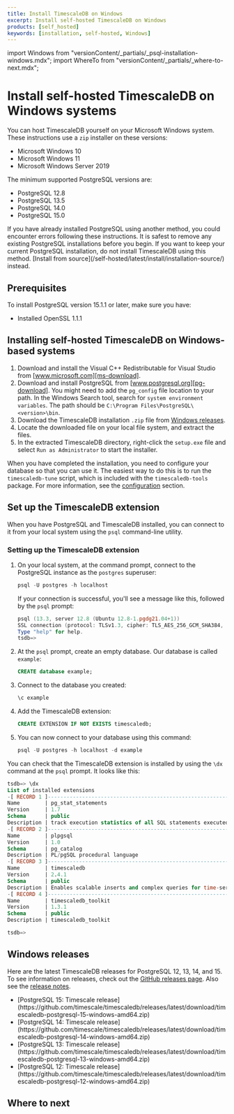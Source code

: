 ```yaml
---
title: Install TimescaleDB on Windows
excerpt: Install self-hosted TimescaleDB on Windows
products: [self_hosted]
keywords: [installation, self-hosted, Windows]
---
```


import Windows from "versionContent/_partials/_psql-installation-windows.mdx";
import WhereTo from "versionContent/_partials/_where-to-next.mdx";

# Install self-hosted TimescaleDB on Windows systems

You can host TimescaleDB yourself on your Microsoft Windows system.
These instructions use a `zip` installer on these versions:

*   Microsoft Windows 10
*   Microsoft Windows 11
*   Microsoft Windows Server 2019

The minimum supported PostgreSQL versions are:

*   PostgreSQL 12.8
*   PostgreSQL 13.5
*   PostgreSQL 14.0
*   PostgreSQL 15.0

<Highlight type="warning">
If you have already installed PostgreSQL using another method, you could
encounter errors following these instructions. It is safest to remove any
existing PostgreSQL installations before you begin. If you want to keep your
current PostgreSQL installation, do not install TimescaleDB using this method.
[Install from source](/self-hosted/latest/install/installation-source/) instead.
</Highlight>

## Prerequisites

To install PostgreSQL version 15.1.1 or later, make sure you have:

*   Installed OpenSSL 1.1.1

<Procedure>

## Installing self-hosted TimescaleDB on Windows-based systems

1.  Download and install the Visual C++ Redistributable for Visual Studio from
    [www.microsoft.com][ms-download].
1.  Download and install PostgreSQL from [www.postgresql.org][pg-download].
    You might need to add the `pg_config` file location to your path. In the Windows
    Search tool, search for `system environment variables`. The path should be
    `C:\Program Files\PostgreSQL\<version>\bin`.
1.  Download the TimescaleDB installation `.zip` file from
    [Windows releases][windows-releases].
1.  Locate the downloaded file on your local file system, and extract the files.
1.  In the extracted TimescaleDB directory, right-click the `setup.exe` file and
    select `Run as Administrator` to start the installer.

</Procedure>

When you have completed the installation, you need to configure your database so
that you can use it. The easiest way to do this is to run the `timescaledb-tune`
script, which is included with the `timescaledb-tools` package. For more
information, see the [configuration][config] section.

## Set up the TimescaleDB extension

When you have PostgreSQL and TimescaleDB installed, you can connect to it from
your local system using the `psql` command-line utility.

<Windows />

<Procedure>

### Setting up the TimescaleDB extension

1.  On your local system, at the command prompt, connect to the PostgreSQL
    instance as the `postgres` superuser:

    ```powershell
    psql -U postgres -h localhost
    ```

    If your connection is successful, you'll see a message like this, followed
    by the `psql` prompt:

    ```powershell
    psql (13.3, server 12.8 (Ubuntu 12.8-1.pgdg21.04+1))
    SSL connection (protocol: TLSv1.3, cipher: TLS_AES_256_GCM_SHA384, bits: 256, compression: off)
    Type "help" for help.
    tsdb=>
    ```

1.  At the `psql` prompt, create an empty database. Our database is
    called `example`:

    ```sql
    CREATE database example;
    ```

1.  Connect to the database you created:

    ```sql
    \c example
    ```

1.  Add the TimescaleDB extension:

    ```sql
    CREATE EXTENSION IF NOT EXISTS timescaledb;
    ```

1.  You can now connect to your database using this command:

    ```powershell
    psql -U postgres -h localhost -d example
    ```

</Procedure>

You can check that the TimescaleDB extension is installed by using the `\dx`
command at the `psql` prompt. It looks like this:

```sql
tsdb=> \dx
List of installed extensions
-[ RECORD 1 ]------------------------------------------------------------------
Name        | pg_stat_statements
Version     | 1.7
Schema      | public
Description | track execution statistics of all SQL statements executed
-[ RECORD 2 ]------------------------------------------------------------------
Name        | plpgsql
Version     | 1.0
Schema      | pg_catalog
Description | PL/pgSQL procedural language
-[ RECORD 3 ]------------------------------------------------------------------
Name        | timescaledb
Version     | 2.4.1
Schema      | public
Description | Enables scalable inserts and complex queries for time-series data
-[ RECORD 4 ]------------------------------------------------------------------
Name        | timescaledb_toolkit
Version     | 1.3.1
Schema      | public
Description | timescaledb_toolkit

tsdb=>
```

## Windows releases

Here are the latest TimescaleDB releases for PostgreSQL 12, 13, 14, and 15. To see
information on releases, check out the
[GitHub releases page][gh-releases]. Also see the
[release notes][release-notes].

*   <Tag type="download">
    [PostgreSQL 15: Timescale release](https://github.com/timescale/timescaledb/releases/latest/download/timescaledb-postgresql-15-windows-amd64.zip)
    </Tag>
*   <Tag type="download">
    [PostgreSQL 14: Timescale release](https://github.com/timescale/timescaledb/releases/latest/download/timescaledb-postgresql-14-windows-amd64.zip)
    </Tag>
*   <Tag type="download">
    [PostgreSQL 13: Timescale release](https://github.com/timescale/timescaledb/releases/latest/download/timescaledb-postgresql-13-windows-amd64.zip)
    </Tag>
*   <Tag type="download">
    [PostgreSQL 12: Timescale release](https://github.com/timescale/timescaledb/releases/latest/download/timescaledb-postgresql-12-windows-amd64.zip)
    </Tag>

## Where to next

<WhereTo />

[config]: /self-hosted/:currentVersion:/configuration/
[gh-releases]: https://github.com/timescale/timescaledb/releases
[ms-download]: https://www.microsoft.com/en-us/download/details.aspx?id=48145
[pg-download]: https://www.postgresql.org/download/windows/
[release-notes]: /about/:currentVersion:/release-notes/
[windows-releases]: #windows-releases
